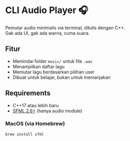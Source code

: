 # CLI Audio Player 🎧

Pemutar audio minimalis via terminal, ditulis dengan C++.  
Gak ada UI, gak ada warna, cuma suara.

## Fitur

- Memindai folder `music/` untuk file `.wav`
- Menampilkan daftar lagu
- Memutar lagu berdasarkan pilihan user
- Dibuat untuk belajar, bukan untuk memanjakan

## Requirements

- C++17 atau lebih baru
- [SFML 2.6+](https://www.sfml-dev.org/) (hanya audio module)

### MacOS (via Homebrew)

```bash
brew install sfml

